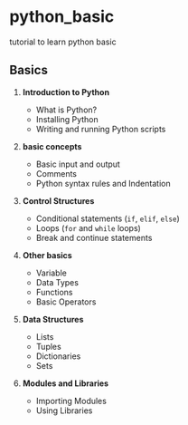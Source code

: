 # python_basic
tutorial to learn python basic


## Basics
1. **Introduction to Python**
   - What is Python?
   - Installing Python
   - Writing and running Python scripts

2. **basic concepts**
   - Basic input and output
   - Comments
   - Python syntax rules and Indentation
  
3. **Control Structures**
   - Conditional statements (`if`, `elif`, `else`)
   - Loops (`for` and `while` loops)
   - Break and continue statements

4. **Other basics**
   - Variable
   - Data Types
   - Functions
   - Basic Operators

5. **Data Structures**
   - Lists
   - Tuples
   - Dictionaries
   - Sets

6. **Modules and Libraries**
   - Importing Modules
   - Using Libraries